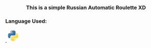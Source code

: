<h3 align="center">This is a simple Russian Automatic Roulette XD</h3>


<h3 align="left">Language Used:</h3>
<p align="left"> <a href="https://www.w3schools.com/cpp/" target="_blank" rel="noreferrer"> <img href="https://www.python.org" target="_blank" rel="noreferrer"> <img src="https://raw.githubusercontent.com/devicons/devicon/master/icons/python/python-original.svg" alt="python" width="40" height="40"/> </a> </p>
